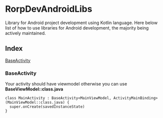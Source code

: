 # RorpDevAndroidLibs
Library for Android project development using Kotlin language.
Here below list of how to use libraries for Android development, the majority being actively maintained.
## Index
[BaseActivity](https://github.com/Rorp-Dev/RorpDevAndroidLibs#BaseActivity)
### BaseActivity
Your activity should have viewmodel otherwise you can use **__BaseViewModel::class.java__**
```
class MainActivity : BaseActivity<MainViewModel, ActivityMainBinding>(MainViewModel::class.java) {
  super.onCreate(savedInstanceState)
}
```
